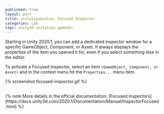 ```yaml
---
published: true
layout: post
title: unitytips&colon; Focused Inspector
categories: Lab
tags: unity3d unitytips gamedev
---
```

Starting in Unity 2020.1, you can add a dedicated inspector window for a specific GameObject, Component, or Asset. 
It always displays the properties of the item you opened it for, even if you select something else in the editor.

To activate a Focused Inspector, select an item `(GameObject, Component, or Asset)` and in the context menu hit the `Properties...` menu item.

{% screenshot focused-inspector.gif %}

<br>
{% note More details in the official documentation: [Focused Inspectors](https://docs.unity3d.com/2020.1/Documentation/Manual/InspectorFocused.html) %}
